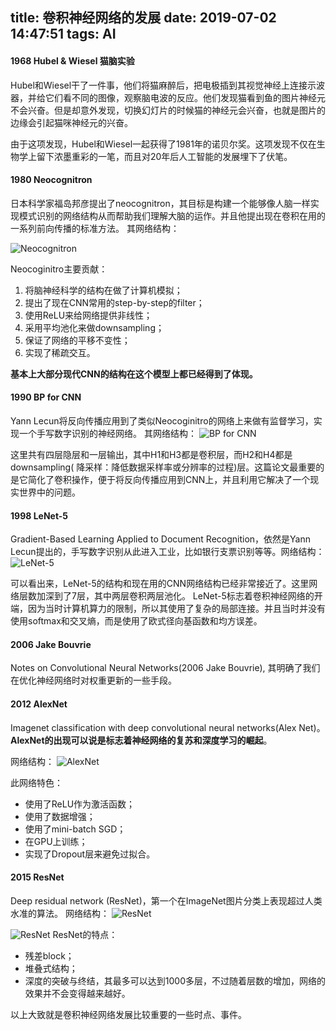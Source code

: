title: 卷积神经网络的发展
date: 2019-07-02 14:47:51
tags: AI
---


#### 1968 Hubel & Wiesel 猫脑实验
Hubel和Wiesel干了一件事，他们将猫麻醉后，把电极插到其视觉神经上连接示波器，并给它们看不同的图像，观察脑电波的反应。他们发现猫看到鱼的图片神经元不会兴奋。但是却意外发现，切换幻灯片的时候猫的神经元会兴奋，也就是图片的边缘会引起猫咪神经元的兴奋。

由于这项发现，Hubel和Wiesel一起获得了1981年的诺贝尔奖。这项发现不仅在生物学上留下浓墨重彩的一笔，而且对20年后人工智能的发展埋下了伏笔。

#### 1980 Neocognitron
日本科学家福岛邦彦提出了neocognitron，其目标是构建一个能够像人脑一样实现模式识别的网络结构从而帮助我们理解大脑的运作。并且他提出现在卷积在用的一系列前向传播的标准方法。
其网络结构：

![Neocognitron ](https://rhinosystem.bs2dl.yy.com/fes1562120587669746)

<!-- more -->

Neocoginitro主要贡献：

1. 将脑神经科学的结构在做了计算机模拟；
1. 提出了现在CNN常用的step-by-step的filter；
1. 使用ReLU来给网络提供非线性；
1. 采用平均池化来做downsampling；
1. 保证了网络的平移不变性；
1. 实现了稀疏交互。

**基本上大部分现代CNN的结构在这个模型上都已经得到了体现。**

#### 1990 BP for CNN
Yann Lecun将反向传播应用到了类似Neocoginitro的网络上来做有监督学习，实现一个手写数字识别的神经网络。
其网络结构：
![BP for CNN](https://rhinosystem.bs2dl.yy.com/fes1562125399361159)

这里共有四层隐层和一层输出，其中H1和H3都是卷积层，而H2和H4都是downsampling( 降采样：降低数据采样率或分辨率的过程)层。这篇论文最重要的是它简化了卷积操作，便于将反向传播应用到CNN上，并且利用它解决了一个现实世界中的问题。

#### 1998 LeNet-5
Gradient-Based Learning Applied to Document Recognition，依然是Yann Lecun提出的，手写数字识别从此进入工业，比如银行支票识别等等。网络结构：
![LeNet-5](https://rhinosystem.bs2dl.yy.com/fes1562122326465889)

可以看出来，LeNet-5的结构和现在用的CNN网络结构已经非常接近了。这里网络层数加深到了7层，其中两层卷积两层池化。
LeNet-5标志着卷积神经网络的开端，因为当时计算机算力的限制，所以其使用了复杂的局部连接。并且当时并没有使用softmax和交叉熵，而是使用了欧式径向基函数和均方误差。

#### 2006 Jake Bouvrie
Notes on Convolutional Neural Networks(2006 Jake Bouvrie), 其明确了我们在优化神经网络时对权重更新的一些手段。

#### 2012 AlexNet
Imagenet classification with deep convolutional neural networks(Alex Net)。
**AlexNet的出现可以说是标志着神经网络的复苏和深度学习的崛起**。

网络结构：
![AlexNet](https://rhinosystem.bs2dl.yy.com/fes1562123965895796)

此网络特色：
+ 使用了ReLU作为激活函数；
+ 使用了数据增强；
+ 使用了mini-batch SGD；
+ 在GPU上训练；
+ 实现了Dropout层来避免过拟合。

#### 2015 ResNet
Deep residual network (ResNet)，第一个在ImageNet图片分类上表现超过人类水准的算法。
网络结构：
![ResNet](https://s2.ax1x.com/2019/09/25/uZH9BD.gif)

![ResNet](https://rhinosystem.bs2dl.yy.com/fes1562124809829776)
ResNet的特点：
+ 残差block；
+ 堆叠式结构；
+ 深度的突破与终结，其最多可以达到1000多层，不过随着层数的增加，网络的效果并不会变得越来越好。

以上大致就是卷积神经网络发展比较重要的一些时点、事件。